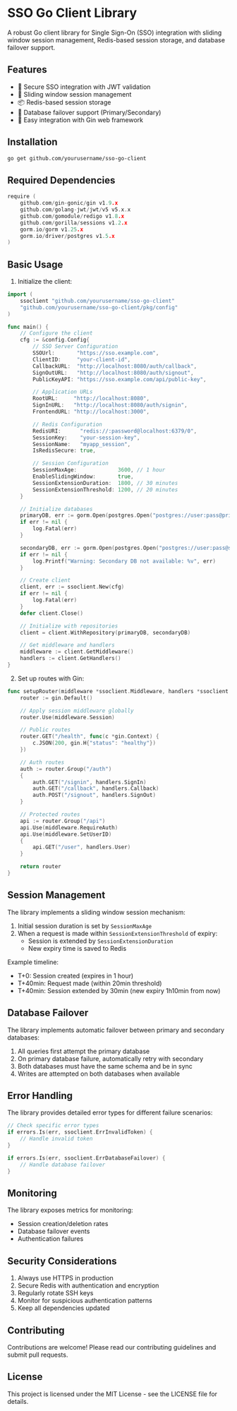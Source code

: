 # SSO Go Client Library

A robust Go client library for Single Sign-On (SSO) integration with sliding window session management, Redis-based session storage, and database failover support.

## Features

- 🔐 Secure SSO integration with JWT validation
- 🔄 Sliding window session management
- 📦 Redis-based session storage
- 💾 Database failover support (Primary/Secondary)
- 🚀 Easy integration with Gin web framework



## Installation

```bash
go get github.com/yourusername/sso-go-client
```

## Required Dependencies

```go
require (
    github.com/gin-gonic/gin v1.9.x
    github.com/golang-jwt/jwt/v5 v5.x.x
    github.com/gomodule/redigo v1.8.x
    github.com/gorilla/sessions v1.2.x
    gorm.io/gorm v1.25.x
    gorm.io/driver/postgres v1.5.x
)
```

## Basic Usage

1. Initialize the client:

```go
import (
    ssoclient "github.com/yourusername/sso-go-client"
    "github.com/yourusername/sso-go-client/pkg/config"
)

func main() {
    // Configure the client
    cfg := &config.Config{
        // SSO Server Configuration
        SSOUrl:       "https://sso.example.com",
        ClientID:     "your-client-id",
        CallbackURL:  "http://localhost:8080/auth/callback",
        SignOutURL:   "http://localhost:8080/auth/signout",
        PublicKeyAPI: "https://sso.example.com/api/public-key",

        // Application URLs
        RootURL:     "http://localhost:8080",
        SignInURL:   "http://localhost:8080/auth/signin",
        FrontendURL: "http://localhost:3000",

        // Redis Configuration
        RedisURI:      "redis://:password@localhost:6379/0",
        SessionKey:    "your-session-key",
        SessionName:   "myapp_session",
        IsRedisSecure: true,

        // Session Configuration
        SessionMaxAge:             3600, // 1 hour
        EnableSlidingWindow:       true,
        SessionExtensionDuration:  1800, // 30 minutes
        SessionExtensionThreshold: 1200, // 20 minutes
    }

    // Initialize databases
    primaryDB, err := gorm.Open(postgres.Open("postgres://user:pass@primary:5432/db"))
    if err != nil {
        log.Fatal(err)
    }

    secondaryDB, err := gorm.Open(postgres.Open("postgres://user:pass@secondary:5432/db"))
    if err != nil {
        log.Printf("Warning: Secondary DB not available: %v", err)
    }

    // Create client
    client, err := ssoclient.New(cfg)
    if err != nil {
        log.Fatal(err)
    }
    defer client.Close()

    // Initialize with repositories
    client = client.WithRepository(primaryDB, secondaryDB)

    // Get middleware and handlers
    middleware := client.GetMiddleware()
    handlers := client.GetHandlers()
}
```

2. Set up routes with Gin:

```go
func setupRouter(middleware *ssoclient.Middleware, handlers *ssoclient.Handlers) *gin.Engine {
    router := gin.Default()

    // Apply session middleware globally
    router.Use(middleware.Session)

    // Public routes
    router.GET("/health", func(c *gin.Context) {
        c.JSON(200, gin.H{"status": "healthy"})
    })

    // Auth routes
    auth := router.Group("/auth")
    {
        auth.GET("/signin", handlers.SignIn)
        auth.GET("/callback", handlers.Callback)
        auth.POST("/signout", handlers.SignOut)
    }

    // Protected routes
    api := router.Group("/api")
    api.Use(middleware.RequireAuth)
    api.Use(middleware.SetUserID)
    {
        api.GET("/user", handlers.User)
    }

    return router
}
```

## Session Management

The library implements a sliding window session mechanism:

1. Initial session duration is set by `SessionMaxAge`
2. When a request is made within `SessionExtensionThreshold` of expiry:
   - Session is extended by `SessionExtensionDuration`
   - New expiry time is saved to Redis

Example timeline:
- T+0: Session created (expires in 1 hour)
- T+40min: Request made (within 20min threshold)
- T+40min: Session extended by 30min (new expiry 1h10min from now)

## Database Failover

The library implements automatic failover between primary and secondary databases:

1. All queries first attempt the primary database
2. On primary database failure, automatically retry with secondary
3. Both databases must have the same schema and be in sync
4. Writes are attempted on both databases when available

## Error Handling

The library provides detailed error types for different failure scenarios:

```go
// Check specific error types
if errors.Is(err, ssoclient.ErrInvalidToken) {
    // Handle invalid token
}

if errors.Is(err, ssoclient.ErrDatabaseFailover) {
    // Handle database failover
}
```

## Monitoring

The library exposes metrics for monitoring:

- Session creation/deletion rates
- Database failover events
- Authentication failures

## Security Considerations

1. Always use HTTPS in production
2. Secure Redis with authentication and encryption
3. Regularly rotate SSH keys
4. Monitor for suspicious authentication patterns
5. Keep all dependencies updated

## Contributing

Contributions are welcome! Please read our contributing guidelines and submit pull requests.

## License

This project is licensed under the MIT License - see the LICENSE file for details. 